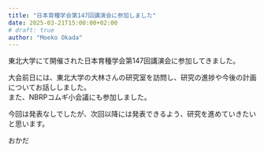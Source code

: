 ```yaml
---
title: "日本育種学会第147回講演会に参加しました"
date: 2025-03-21T15:00:00+02:00
# draft: true
author: "Moeko Okada"
---
```


東北大学にて開催された日本育種学会第147回講演会に参加してきました。  

大会前日には、東北大学の大林さんの研究室を訪問し、研究の進捗や今後の計画についてお話ししました。  
また、NBRPコムギ小会議にも参加しました。  

今回は発表なしでしたが、次回以降には発表できるよう、研究を進めていきたいと思います。

おかだ